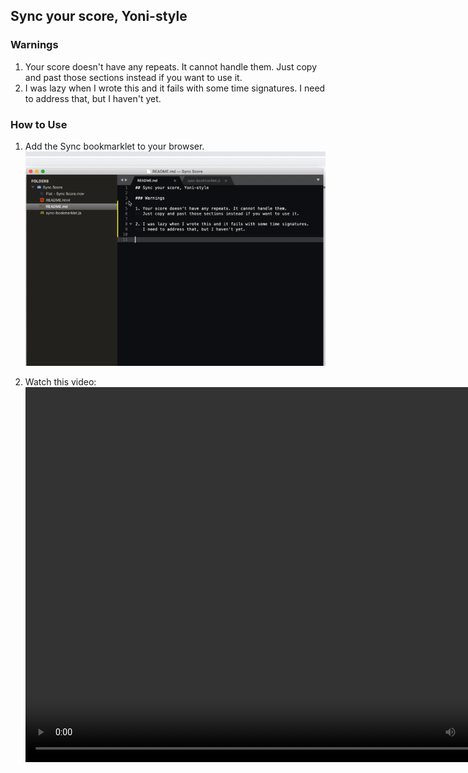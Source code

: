## Sync your score, Yoni-style

### Warnings

1. Your score doesn't have any repeats. It cannot handle them. Just copy and past those sections instead if you want to use it.
2. I was lazy when I wrote this and it fails with some time signatures. I need to address that, but I haven't yet. 

### How to Use

1. Add the Sync bookmarklet to your browser.
![Add the Bookmarklet](Add%20the%20Bookmarklet.gif)

2. Watch this video: <video controls="controls" width="800" height="600" name="Flat Sync Score" src="Flat%20-%20Sync%20Score.mov"></video>
